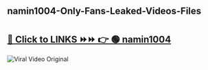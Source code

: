 
 ## namin1004-Only-Fans-Leaked-Videos-Files

# <h2><a href="https://mediaupload.pro?namin1004">🔗 Click to LINKS ⏩⏩ 👉 🟢 namin1004 </a></h2>

<a href="https://mediaupload.pro?namin1004" rel="nofollow" data-target="animated-image.originalLink"><img src="https://i.ibb.co.com/xMMVF88/686577567.gif" alt="Viral Video Original" style="max-width: 100%; display: inline-block;" data-target="animated-image.originalImage"></a>